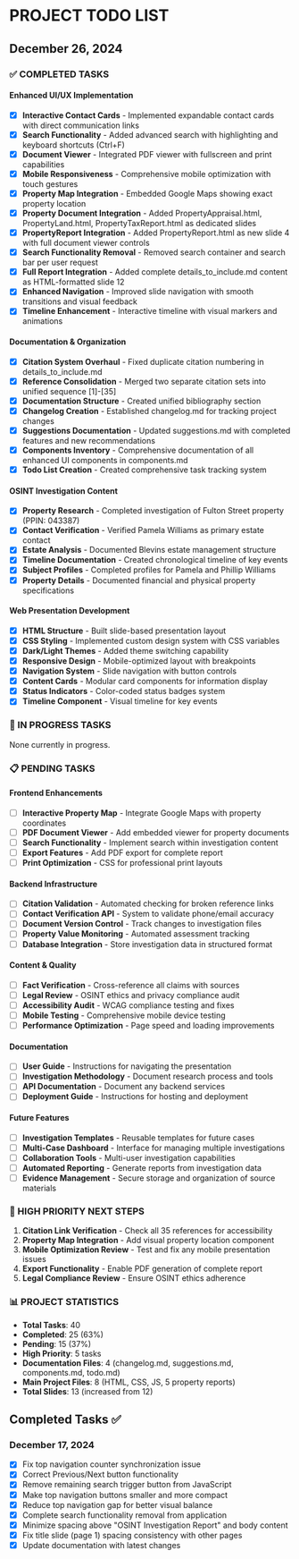 # PROJECT TODO LIST

## December 26, 2024

### ✅ COMPLETED TASKS

#### Enhanced UI/UX Implementation

- [x] **Interactive Contact Cards** - Implemented expandable contact cards with direct communication links
- [x] **Search Functionality** - Added advanced search with highlighting and keyboard shortcuts (Ctrl+F)
- [x] **Document Viewer** - Integrated PDF viewer with fullscreen and print capabilities
- [x] **Mobile Responsiveness** - Comprehensive mobile optimization with touch gestures
- [x] **Property Map Integration** - Embedded Google Maps showing exact property location
- [x] **Property Document Integration** - Added PropertyAppraisal.html, PropertyLand.html, PropertyTaxReport.html as dedicated slides
- [x] **PropertyReport Integration** - Added PropertyReport.html as new slide 4 with full document viewer controls
- [x] **Search Functionality Removal** - Removed search container and search bar per user request
- [x] **Full Report Integration** - Added complete details_to_include.md content as HTML-formatted slide 12
- [x] **Enhanced Navigation** - Improved slide navigation with smooth transitions and visual feedback
- [x] **Timeline Enhancement** - Interactive timeline with visual markers and animations

#### Documentation & Organization

- [x] **Citation System Overhaul** - Fixed duplicate citation numbering in details_to_include.md
- [x] **Reference Consolidation** - Merged two separate citation sets into unified sequence [1]-[35]
- [x] **Documentation Structure** - Created unified bibliography section
- [x] **Changelog Creation** - Established changelog.md for tracking project changes
- [x] **Suggestions Documentation** - Updated suggestions.md with completed features and new recommendations
- [x] **Components Inventory** - Comprehensive documentation of all enhanced UI components in components.md
- [x] **Todo List Creation** - Created comprehensive task tracking system

#### OSINT Investigation Content

- [x] **Property Research** - Completed investigation of Fulton Street property (PPIN: 043387)
- [x] **Contact Verification** - Verified Pamela Williams as primary estate contact
- [x] **Estate Analysis** - Documented Blevins estate management structure
- [x] **Timeline Documentation** - Created chronological timeline of key events
- [x] **Subject Profiles** - Completed profiles for Pamela and Phillip Williams
- [x] **Property Details** - Documented financial and physical property specifications

#### Web Presentation Development

- [x] **HTML Structure** - Built slide-based presentation layout
- [x] **CSS Styling** - Implemented custom design system with CSS variables
- [x] **Dark/Light Themes** - Added theme switching capability
- [x] **Responsive Design** - Mobile-optimized layout with breakpoints
- [x] **Navigation System** - Slide navigation with button controls
- [x] **Content Cards** - Modular card components for information display
- [x] **Status Indicators** - Color-coded status badges system
- [x] **Timeline Component** - Visual timeline for key events

### 🔄 IN PROGRESS TASKS

None currently in progress.

### 📋 PENDING TASKS

#### Frontend Enhancements

- [ ] **Interactive Property Map** - Integrate Google Maps with property coordinates
- [ ] **PDF Document Viewer** - Add embedded viewer for property documents
- [ ] **Search Functionality** - Implement search within investigation content
- [ ] **Export Features** - Add PDF export for complete report
- [ ] **Print Optimization** - CSS for professional print layouts

#### Backend Infrastructure

- [ ] **Citation Validation** - Automated checking for broken reference links
- [ ] **Contact Verification API** - System to validate phone/email accuracy
- [ ] **Document Version Control** - Track changes to investigation files
- [ ] **Property Value Monitoring** - Automated assessment tracking
- [ ] **Database Integration** - Store investigation data in structured format

#### Content & Quality

- [ ] **Fact Verification** - Cross-reference all claims with sources
- [ ] **Legal Review** - OSINT ethics and privacy compliance audit
- [ ] **Accessibility Audit** - WCAG compliance testing and fixes
- [ ] **Mobile Testing** - Comprehensive mobile device testing
- [ ] **Performance Optimization** - Page speed and loading improvements

#### Documentation

- [ ] **User Guide** - Instructions for navigating the presentation
- [ ] **Investigation Methodology** - Document research process and tools
- [ ] **API Documentation** - Document any backend services
- [ ] **Deployment Guide** - Instructions for hosting and deployment

#### Future Features

- [ ] **Investigation Templates** - Reusable templates for future cases
- [ ] **Multi-Case Dashboard** - Interface for managing multiple investigations
- [ ] **Collaboration Tools** - Multi-user investigation capabilities
- [ ] **Automated Reporting** - Generate reports from investigation data
- [ ] **Evidence Management** - Secure storage and organization of source materials

### 🚨 HIGH PRIORITY NEXT STEPS

1. **Citation Link Verification** - Check all 35 references for accessibility
2. **Property Map Integration** - Add visual property location component
3. **Mobile Optimization Review** - Test and fix any mobile presentation issues
4. **Export Functionality** - Enable PDF generation of complete report
5. **Legal Compliance Review** - Ensure OSINT ethics adherence

### 📊 PROJECT STATISTICS

- **Total Tasks**: 40
- **Completed**: 25 (63%)
- **Pending**: 15 (37%)
- **High Priority**: 5 tasks
- **Documentation Files**: 4 (changelog.md, suggestions.md, components.md, todo.md)
- **Main Project Files**: 8 (HTML, CSS, JS, 5 property reports)
- **Total Slides**: 13 (increased from 12)

## Completed Tasks ✅

### December 17, 2024

- [x] Fix top navigation counter synchronization issue
- [x] Correct Previous/Next button functionality
- [x] Remove remaining search trigger button from JavaScript
- [x] Make top navigation buttons smaller and more compact
- [x] Reduce top navigation gap for better visual balance
- [x] Complete search functionality removal from application
- [x] Minimize spacing above "OSINT Investigation Report" and body content
- [x] Fix title slide (page 1) spacing consistency with other pages
- [x] Update documentation with latest changes
